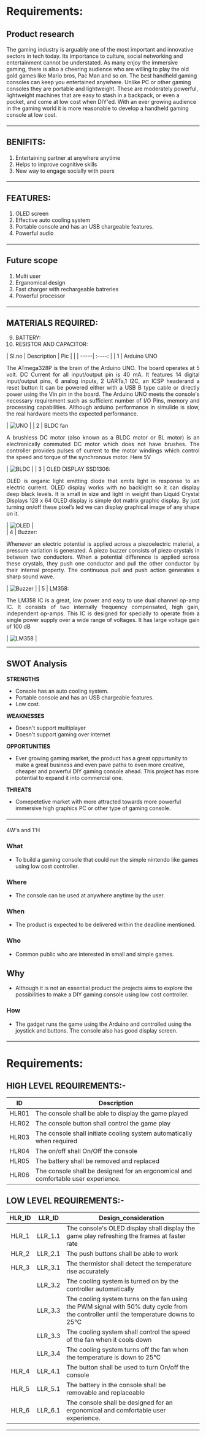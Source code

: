 # Requirements: #

## Product research ## 
####
The gaming industry is arguably one of the most important and innovative sectors in tech today. Its importance to culture, social networking and entertainment cannot be understated. As many enjoy the immersive gaming, there is also a cheering audience who are willing to play the old gold games like Mario bros, Pac Man and so on. The best handheld gaming consoles can keep you entertained anywhere. Unlike PC or other gaming consoles they are portable and lightweight. These are moderately powerful, lightweight machines that are easy to stash in a backpack, or even a pocket, and come at low cost when DIY'ed.  With an ever growing audience in the gaming world it is more reasonable to develop a handheld gaming console at low cost.
####
---------------------------------------------------------------------------------------------------------------------------------------------------------------------------------
## BENIFITS: ##  
#### 
1. Entertaining partner at anywhere anytime
2. Helps to improve cognitive skills 
3. New way to engage socially with peers
####

---------------------------------------------------------------------------------------------------------------------------------------------------------------------------------
## FEATURES: ##
####
1. OLED screen
2. Effective auto cooling system
3. Portable console and has an USB chargeable features.
4. Powerful audio
####

---------------------------------------------------------------------------------------------------------------------------------------------------------------------------------
## Future scope ##
####
1) Multi user
2) Erganomical design
3) Fast charger with rechargeable batreries
4) Powerful processor
####
---------------------------------------------------------------------------------------------------------------------------------------------------------------------------------
## MATERIALS  REQUIRED:
9. BATTERY:
10. RESISTOR AND CAPACITOR:

| Sl.no | Description | Pic |
|  | -----| :----: |
| 1 | Arduino UNO <br> <p align = "justify"> The ATmega328P is the brain of the Arduino UNO. The board operates at 5 volt. DC Current for all input/output pin is 40 mA. It features 14 digital input/output pins, 6 analog inputs, 2 UARTs,1 I2C, an ICSP headerand a reset button It can be powered either with a USB B type cable or directly power using the Vin pin in the board. The Arduino UNO meets the console's necessary requirement such as sufficient number of I/O Pins, memory and processing capabilities. Although arduino performance in simulide is slow, the real hardware meets the expected performance. </p> | ![UNO](https://github.com/Y-133/M2-EmbSys/blob/e7265c727bc5bc9a7367844f674d3fcffba10c60/PROJECT/IMAGES/UNO.jfif) |
| 2 | BLDC fan <br><p align = "justify"> A brushless DC motor (also known as a BLDC motor or BL motor) is an electronically commuted DC motor which does not have brushes. The controller provides pulses of current to the motor windings which control the speed and torque of the synchronous motor. Here 5V </p> | ![BLDC](https://github.com/Y-133/M2-EmbSys/blob/338a9a43702ffbfe365a5e691b152cfae9c07217/PROJECT/IMAGES/12v-dc%20cooling-fan.jpg) |
| 3 | OLED DISPLAY SSD1306: <br> <p align = "justify"> OLED is organic light emitting diode that emits light in response to an electric current. OLED display works with no backlight so it can display deep black levels. It is small in size and light in weight than Liquid Crystal Displays 128 x 64 OLED display is simple dot matrix graphic display.  By just turning on/off these pixel’s led we can display graphical image of any shape on it. </p>| ![OLED](https://github.com/Y-133/M2-EmbSys/blob/fd0ed877e9a20256062a1eb71e5f74bf8af4d888/PROJECT/IMAGES/oled_SS1306.jfif) |  
| 4 | Buzzer: <br> <p align ="justify"> Whenever an electric potential is applied across a piezoelectric material, a pressure variation is generated. A piezo buzzer consists of piezo crystals in between two conductors. When a potential difference is applied across these crystals, they push one conductor and pull the other conductor by their internal property. The continuous pull and push action generates a sharp sound wave. </p>| ![Buzzer](https://github.com/Y-133/M2-EmbSys/blob/593694c64d9b753d07b59f6b3207d79461aad9fa/PROJECT/IMAGES/buzzer.jfif) |
| 5 | LM358:  <br> <p align ="justify"> The LM358 IC is a great, low power and easy to use dual channel op-amp IC. It consists of two internally frequency compensated, high gain, independent op-amps. This IC is designed for specially to operate from a single power supply over a wide range of voltages. It has large voltage gain of 100 dB </p>| ![LM358](https://github.com/Y-133/M2-EmbSys/blob/e996c1071cc07582b5e01ac64c7e561d0445bad6/PROJECT/IMAGES/lm358.jpg) |

---------------------------------------------------------------------------------------------------------------------------------------------------------------------------------
## SWOT Analysis ##
####
**STRENGTHS**   
* Console has an auto cooling system.
* Portable console and has an USB chargeable features.
* Low cost. 

**WEAKNESSES**  
* Doesn't support multiplayer
* Doesn't support gaming over internet

**OPPORTUNITIES**    
* Ever growing gaming market, the product has a great oppurtunity to make a great business and even pave paths to even more creative, cheaper and powerful DIY gaming console ahead. This project has more potential to expand it into commercial one.  

**THREATS**  
* Comepetetive market with more attracted towards more powerful immersive high graphics PC or other type of gaming console. 
####
---------------------------------------------------------------------------------------------------------------------------------------------------------------------------------
####
4W's and 1'H

### What ###
* To build a gaming console that could run the simple nintendo like games using low cost controller. 
### Where ###
* The console can be used at anywhere anytime by the user.
### When ###
* The product is expected to be delivered within the deadline mentioned.
### Who ###
* Common public who are interested in small and simple games. 
## Why ##
* Although it is not an essential product the projects aims to explore the possibilities to make a DIY gaming console using low cost controller.  
### How ###
* The gadget runs the game using the Arduino and controlled using the joystick and buttons. The console also has good display screen.

####
---------------------------------------------------------------------------------------------------------------------------------------------------------------------------------
# Requirements: #
## HIGH LEVEL REQUIREMENTS:- ##
| ID | Description |  
| :-----: | ----- | 
| HLR01 | The console shall be able to display the game played |
| HLR02 | The console button shall control the game play |
| HLR03 | The console shall initiate cooling system automatically when required |
| HLR04 | The on/off shall On/Off the console |  
| HLR05 | The battery shall be removed and replaced |
| HLR06 | The console shall be designed for an ergonomical and comfortable user experience.|

## LOW LEVEL REQUIREMENTS:- ##
| HLR_ID |LLR_ID | Design_consideration | 
| :-----: | :-----: | -------------------- | 
| HLR_1 | LLR_1.1 | The console's OLED display shall display the game play refreshing the frames at faster rate |
| HLR_2 | LLR_2.1 | The push buttons shall be able to work |  
| HLR_3 | LLR_3.1 | The thermistor shall detect the temperature rise accurately | 
| | LLR_3.2 | The cooling system is turned on by the controller automatically |
| | LLR_3.3 | The cooling system turns on the fan using the PWM signal with 50% duty cycle from the controller until the temperature downs to 25°C |
| | LLR_3.3 | The cooling system shall control the speed of the fan when it cools down | 
| | LLR_3.4 | The cooling system turns off the fan when the temperature is down to 25°C |  
| HLR_4 | LLR_4.1 | The button shall be used to turn On/off the console |
| HLR_5 | LLR_5.1 | The battery in the console shall be removable and replaceable |
| HLR_6 | LLR_6.1 | The console shall be designed for an ergonomical and comfortable user experience.|

--------------------------------------------------------------------------------------------------------------------------------------------------------------------------------

